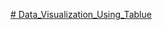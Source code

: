 <a href="https://public.tableau.com/app/profile/komal.singh7421/viz/RevenueVisualization_16586670717440/Dashboard1?publish=yes"> # Data_Visualization_Using_Tablue</a>
